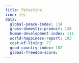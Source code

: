 ```yaml
---
title: Palestine
icon: 🇵🇸
data:
  global-peace-index: 134
  gross-domestic-product: 130
  human-development-index: 111
  world-happiness-report: 103
  cost-of-living: 77
  good-country-index: 107
  global-freedom-score:
---
```


